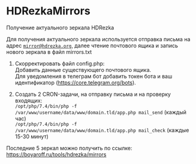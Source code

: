 # HDRezkaMirrors
Получение актуального зеркала HDRezka

Для получения актуального зеркала используется отправка письма на адрес <code>mirror@hdrezka.org</code>, далее чтение почтового ящика и запись нового зеркала в файл mirrors.txt

1. Скорректировать файл config.php:
<br>Добавить данные существующего почтового ящика.
<br>Для уведомления в телеграм бот добавить токен бота и ваш идентификатор (https://core.telegram.org/bots).

2. Создать 2 CRON-задачи, на отправку письма и на проверку входящих:
<br><code>/opt/php/7.4/bin/php -f /var/www/username/data/www/domain.tld/app.php mail_send</code> (каждый час)
<br><code>/opt/php/7.4/bin/php -f /var/www/username/data/www/domain.tld/app.php mail_check</code> (каждые 15-30 минут)

Последние 5 зеркал можно получить по ссылке: <a href="https://boyaroff.ru/tools/hdrezka/mirrors" target="_blank">https://boyaroff.ru/tools/hdrezka/mirrors</a>
